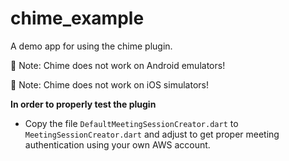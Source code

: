# chime_example

A demo app for using the chime plugin.

🚩 Note: Chime does not work on Android emulators!

🚩 Note: Chime does not work on iOS simulators!

**In order to properly test the plugin**
* Copy the file ```DefaultMeetingSessionCreator.dart``` to ```MeetingSessionCreator.dart``` and adjust to get proper meeting authentication using your own AWS account.
